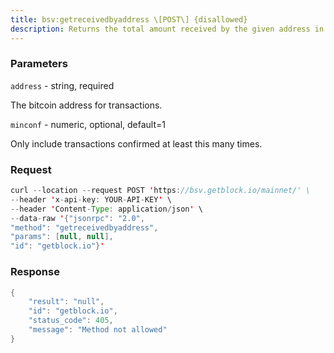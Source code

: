 ```yaml
---
title: bsv:getreceivedbyaddress \[POST\] {disallowed}
description: Returns the total amount received by the given address in transactionswith at least minconf confirmations.
---
```


### Parameters


`address` - string, required

The bitcoin address for transactions.

`minconf` - numeric, optional, default=1

Only include transactions confirmed at least this many times.

### Request

``` java
curl --location --request POST 'https://bsv.getblock.io/mainnet/' \ 
--header 'x-api-key: YOUR-API-KEY' \ 
--header 'Content-Type: application/json' \ 
--data-raw '{"jsonrpc": "2.0",
"method": "getreceivedbyaddress",
"params": [null, null],
"id": "getblock.io"}'
```

###  Response

``` java
{
    "result": "null",
    "id": "getblock.io",
    "status_code": 405,
    "message": "Method not allowed"
}
```

